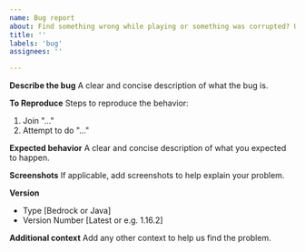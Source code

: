 ```yaml
---
name: Bug report
about: Find something wrong while playing or something was corrupted? Use this
title: ''
labels: 'bug'
assignees: ''

---
```


**Describe the bug**
A clear and concise description of what the bug is.

**To Reproduce**
Steps to reproduce the behavior:
1. Join "..."
2. Attempt to do "..."

**Expected behavior**
A clear and concise description of what you expected to happen.

**Screenshots**
If applicable, add screenshots to help explain your problem.

**Version**
 - Type [Bedrock or Java]
 - Version Number [Latest or e.g. 1.16.2]

**Additional context**
Add any other context to help us find the problem.
